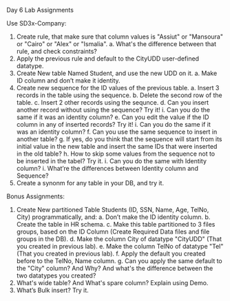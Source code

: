 Day 6 Lab Assignments

 Use SD3x-Company:
1.	Create rule, that make sure that column values is "Assiut" or "Mansoura" or "Cairo" or "Alex" or "Ismalia".
a.	What's the difference between that rule, and check constraints?
2.	Apply the previous rule and default to the CityUDD user-defined datatype.
3.	Create New table Named Student, and use the new UDD on it.
a.	Make ID column and don’t make it identity.
4.	Create new sequence for the ID values of the previous table.
a.	Insert 3 records in the table using the sequence.
b.	Delete the second row of the table.
c.	Insert 2 other records using the sequnce.
d.	Can you insert another record without using the sequence? Try it!
i.	Can you do the same if it was an identity column?
e.	Can you edit the value if the ID column in any of inserted records? Try it!
i.	Can you do the same if it was an identity column?
f.	Can you use the same sequence to insert in another table?
g.	If yes, do you think that the sequence will start from its initial value in the new table and insert the same IDs that were inserted in the old table?
h.	How to skip some values from the sequence not to be inserted in the tabel? Try it.
i.	Can you do the same with Identity column?
i.	What’re the differences between Identity column and Sequence?
5.	Create a synonm for any table in your DB, and try it.

Bonus Assignments:
1.	Create New partitioned Table Students (ID, SSN, Name, Age, TelNo, City) programmatically, and:
a.	Don’t make the ID identity column.
b.	Create the table in HR schema.
c.	Make this table partitioned to 3 files groups, based on the ID Column (Create Required Data files and file groups in the DB).
d.	Make the column City of datatype "CityUDD" (That you created in previous lab).
e.	Make the column TelNo of datatype "Tel"(That you created in previous lab).
f.	Apply the default you created before to the TelNo, Name column.
g.	Can you apply the same default to the "City" column? And Why? And what's the difference between the two datatypes you created?
2.	What's wide table? And What's spare column? Explain using Demo.
3.	What’s Bulk insert? Try it.
